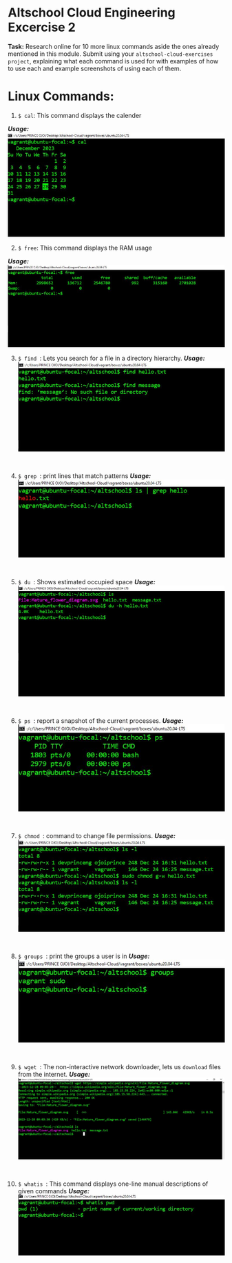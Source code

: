 # Altschool Cloud Engineering Excercise 2

**Task:** Research online for 10 more linux commands aside the ones already mentioned in this module. Submit using your `altschool-cloud-exercises project`, explaining what each command is used for with examples of how to use each and example screenshots of using each of them.

# Linux Commands:

1. ```$ cal```: This command displays the calender

**_Usage:_**
![cal command](./images/cal.JPG)
<br/>

2. ```$ free```: This command displays the RAM usage

**_Usage:_**
![free command](./images/free.JPG)
<br/>

3. ```$ find ```:
   Lets you search for a file in a directory hierarchy.
**_Usage:_**
![find command](./images/find.JPG)
<br/>

4. ```$ grep ```:
   print lines that match patterns
**_Usage:_**
![grep command](./images/grep.JPG)
<br/>

5. ```$ du ```:
   Shows estimated occupied space
**_Usage:_**
![du command](./images/du.JPG)
<br/>

6. ```$ ps ```:
   report a snapshot of the current processes.
**_Usage:_**
![ps command](./images/ps.JPG)
<br/>

7. ```$ chmod ```:
   command to change file permissions.
**_Usage:_**
![chmod command](./images/chmod.JPG)
<br/>

8. ```$ groups ```:
   print the groups a user is in
**_Usage:_**
![groups command](./images/groups.JPG)
<br/>

9. ```$ wget ```:
   The non-interactive network downloader, lets us `download` files from the internet.
**_Usage:_**
![wget command](./images/wget.JPG)
<br/>

10. ```$ whatis ```:
    This command displays one-line manual descriptions of given commands
**_Usage:_**
![whatis command](./images/whatis.JPG)
<br/>